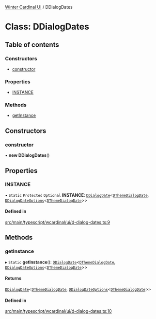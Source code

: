 [Winter Cardinal UI](../README.md) / DDialogDates

# Class: DDialogDates

## Table of contents

### Constructors

- [constructor](DDialogDates.md#constructor)

### Properties

- [INSTANCE](DDialogDates.md#instance)

### Methods

- [getInstance](DDialogDates.md#getinstance)

## Constructors

### constructor

• **new DDialogDates**()

## Properties

### INSTANCE

▪ `Static` `Protected` `Optional` **INSTANCE**: [`DDialogDate`](DDialogDate.md)<[`DThemeDialogDate`](../interfaces/DThemeDialogDate.md), [`DDialogDateOptions`](../interfaces/DDialogDateOptions.md)<[`DThemeDialogDate`](../interfaces/DThemeDialogDate.md)\>\>

#### Defined in

[src/main/typescript/wcardinal/ui/d-dialog-dates.ts:9](https://github.com/winter-cardinal/winter-cardinal-ui/blob/v0.154.0/src/main/typescript/wcardinal/ui/d-dialog-dates.ts#L9)

## Methods

### getInstance

▸ `Static` **getInstance**(): [`DDialogDate`](DDialogDate.md)<[`DThemeDialogDate`](../interfaces/DThemeDialogDate.md), [`DDialogDateOptions`](../interfaces/DDialogDateOptions.md)<[`DThemeDialogDate`](../interfaces/DThemeDialogDate.md)\>\>

#### Returns

[`DDialogDate`](DDialogDate.md)<[`DThemeDialogDate`](../interfaces/DThemeDialogDate.md), [`DDialogDateOptions`](../interfaces/DDialogDateOptions.md)<[`DThemeDialogDate`](../interfaces/DThemeDialogDate.md)\>\>

#### Defined in

[src/main/typescript/wcardinal/ui/d-dialog-dates.ts:10](https://github.com/winter-cardinal/winter-cardinal-ui/blob/v0.154.0/src/main/typescript/wcardinal/ui/d-dialog-dates.ts#L10)
